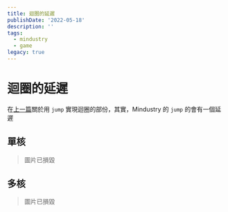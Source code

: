 ```yaml
---
title: 迴圈的延遲
publishDate: '2022-05-18'
description: ''
tags:
  - mindustry
  - game
legacy: true
---
```


# 迴圈的延遲

在[上一篇](../turretautoaim)關於用 `jump` 實現迴圈的部份，其實，Mindustry 的 `jump` 的會有一個延遲

## 單核

<!-- ![single core](./singleCore.gif) -->
> 圖片已損毀

## 多核

<!-- ![four cores](./fourCores.gif) -->
> 圖片已損毀
